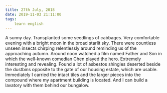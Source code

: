 ```yaml
---
title: 27th July, 2018
date: 2019-11-03 21:11:00
tags:
    learn english
---
```


A sunny day. Transplanted some seedlings of cabbages. Very comfortable evening with a bright moon in the broad starlit sky. There were countless unseen insects chirping relentlessly around reminding us of the approaching autumn. 
Around noon watched a film named Father and Son in which the well-known comedian Chen played the hero. Extremely interesting and revealing. 
Found a lot of asbestos shingles deserted beside the dustbins opposite to the gate of our housing estate, which are usable. Immediately I carried the intact tiles and the larger pieces into the compound where my apartment building is located. And I can build a lavatory with them behind our bungalow.  